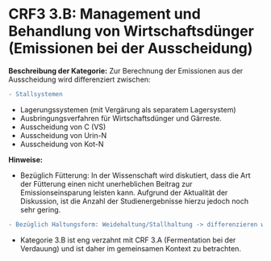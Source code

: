 # CRF3 3.B: Management und Behandlung von Wirtschaftsdünger (Emissionen bei der Ausscheidung)

**Beschreibung der Kategorie:** Zur Berechnung der Emissionen aus der Ausscheidung wird differenziert zwischen:

```diff
- Stallsystemen
```
- Lagerungssystemen (mit Vergärung als separatem Lagersystem)
- Ausbringungsverfahren für Wirtschaftsdünger und Gärreste. 
- Ausscheidung von C (VS)
- Ausscheidung von Urin-N
- Ausscheidung von Kot-N


**Hinweise:**
- Bezüglich Fütterung: In der Wissenschaft wird diskutiert, dass die Art der Fütterung einen nicht unerheblichen Beitrag zur Emissionseinsparung leisten kann. Aufgrund der Aktualität der Diskussion, ist die Anzahl der Studienergebnisse hierzu jedoch noch sehr gering.
```diff
- Bezüglich Haltungsform: Weidehaltung/Stallhaltung -> differenzieren wir hier?
```
- Kategorie 3.B ist eng verzahnt mit CRF 3.A (Fermentation bei der Verdauung) und ist daher im gemeinsamen Kontext zu betrachten.
